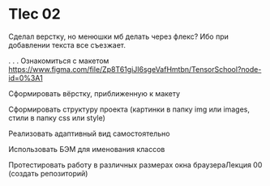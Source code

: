 # Tlec 02
Сделал верстку, но менюшки мб делать через флекс? Ибо при добавлении текста все съезжает. 

.
.
.
Ознакомиться с макетом https://www.figma.com/file/Zp8T61giJI6sgeVafHmtbn/TensorSchool?node-id=0%3A1 

Сформировать вёрстку, приближенную к макету

Сформировать структуру проекта (картинки в папку img или images, стили в папку css или style)

Реализовать адаптивный вид самостоятельно

Использовать БЭМ для именования классов

Протестировать работу в различных размерах окна браузераЛекция 00 (создать репозиторий)
